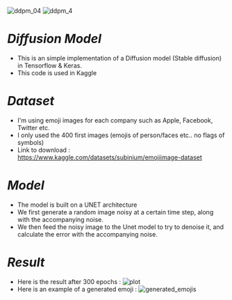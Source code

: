 
![ddpm_04](https://github.com/Tikai7/Diffusion-Model/assets/68500496/f145a11c-1399-48b1-9585-e7fb0592fc53)
![ddpm_4](https://github.com/Tikai7/Diffusion-Model/assets/68500496/bdce727a-f6b3-4df9-b636-e0027fc8c3bb)

# ***Diffusion Model***
 - This is an simple implementation of a Diffusion model (Stable diffusion)
 in Tensorflow & Keras.
 - This code is used in Kaggle

# ***Dataset***
 - I'm using emoji images for each company such as Apple, Facebook, Twitter etc.
 - I only used the 400 first images (emojis of person/faces etc.. no flags of symbols)
 - Link to download : https://www.kaggle.com/datasets/subinium/emojiimage-dataset

# ***Model***
 - The model is built on a UNET architecture
 - We first generate a random image noisy at a certain time step, along with the accompanying noise.
 - We then feed the noisy image to the Unet model to try to denoise it, and calculate the error
 with the accompanying noise.

# ***Result***
- Here is the result after 300 epochs : 
![plot](https://github.com/Tikai7/Diffusion-Model/assets/68500496/29c59161-30a5-49bb-bb9e-258560d44d58)
- Here is an example of a generated emoji : 
![generated_emojis](https://github.com/Tikai7/Diffusion-Model/assets/68500496/534dbbea-5305-4503-ae8a-9380515db9ee)
